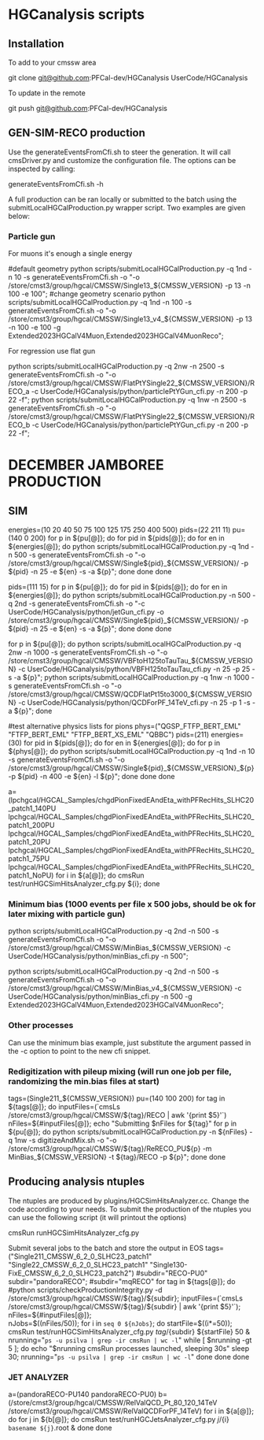 # HGCanalysis scripts

## Installation 

To add to your cmssw area

git clone git@github.com:PFCal-dev/HGCanalysis UserCode/HGCanalysis

To update in the remote

git push git@github.com:PFCal-dev/HGCanalysis

## GEN-SIM-RECO production

Use the generateEventsFromCfi.sh to steer the generation.
It will call cmsDriver.py and customize the configuration file.
The options can be inspected by calling:

generateEventsFromCfi.sh -h

A full production can be ran locally or submitted to the batch using 
the submitLocalHGCalProduction.py wrapper script. Two examples are given below:

### Particle gun 

For muons it's enough a single energy

#default geometry
python scripts/submitLocalHGCalProduction.py -q 1nd -n 10 -s generateEventsFromCfi.sh -o "-o /store/cmst3/group/hgcal/CMSSW/Single13_${CMSSW_VERSION} -p 13 -n 100 -e 100";
#change geometry scenario
python scripts/submitLocalHGCalProduction.py -q 1nd -n 100 -s generateEventsFromCfi.sh -o "-o /store/cmst3/group/hgcal/CMSSW/Single13_v4_${CMSSW_VERSION} -p 13 -n 100 -e 100 -g Extended2023HGCalV4Muon,Extended2023HGCalV4MuonReco";

For regression use flat gun

python scripts/submitLocalHGCalProduction.py -q 2nw -n 2500 -s generateEventsFromCfi.sh -o "-o /store/cmst3/group/hgcal/CMSSW/FlatPtYSingle22_${CMSSW_VERSION}/RECO_a -c UserCode/HGCanalysis/python/particlePtYGun_cfi.py -n 200 -p 22 -f";
python scripts/submitLocalHGCalProduction.py -q 1nw -n 2500 -s generateEventsFromCfi.sh -o "-o /store/cmst3/group/hgcal/CMSSW/FlatPtYSingle22_${CMSSW_VERSION}/RECO_b -c UserCode/HGCanalysis/python/particlePtYGun_cfi.py -n 200 -p 22 -f";

# DECEMBER JAMBOREE PRODUCTION

## SIM

energies=(10 20 40 50 75 100 125 175 250 400 500)
pids=(22 211 11)
pu=(140 0 200)
for p in ${pu[@]}; do
for pid in ${pids[@]}; do
    for en in ${energies[@]}; do
      python scripts/submitLocalHGCalProduction.py -q 1nd -n 500 -s generateEventsFromCfi.sh -o "-o /store/cmst3/group/hgcal/CMSSW/Single${pid}_${CMSSW_VERSION}/ -p ${pid} -n 25 -e ${en} -s -a ${p}";
     done
done
done

pids=(111 15)
for p in ${pu[@]}; do
for pid in ${pids[@]}; do
    for en in ${energies[@]}; do 
    	python scripts/submitLocalHGCalProduction.py -n 500 -q 2nd -s generateEventsFromCfi.sh -o "-c UserCode/HGCanalysis/python/jetGun_cfi.py -o /store/cmst3/group/hgcal/CMSSW/Single${pid}_${CMSSW_VERSION}/ -p ${pid} -n 25 -e ${en} -s -a ${p}"; 
    done
done
done

for p in ${pu[@]}; do
    python scripts/submitLocalHGCalProduction.py -q 2nw -n 1000 -s generateEventsFromCfi.sh -o "-o /store/cmst3/group/hgcal/CMSSW/VBFtoH125toTauTau_${CMSSW_VERSION} -c UserCode/HGCanalysis/python/VBFH125toTauTau_cfi.py -n 25 -p 25 -s -a ${p}";
    python scripts/submitLocalHGCalProduction.py -q 1nw -n 1000 -s generateEventsFromCfi.sh -o "-o /store/cmst3/group/hgcal/CMSSW/QCDFlatPt15to3000_${CMSSW_VERSION} -c UserCode/HGCanalysis/python/QCDForPF_14TeV_cfi.py -n 25 -p 1 -s -a ${p}";
done



#test alternative physics lists for pions
phys=("QGSP_FTFP_BERT_EML" "FTFP_BERT_EML" "FTFP_BERT_XS_EML" "QBBC")
pids=(211)
energies=(30)
for pid in ${pids[@]}; do
    for en in ${energies[@]}; do
    	for p in ${phys[@]}; do
        python scripts/submitLocalHGCalProduction.py -q 1nd -n 10 -s generateEventsFromCfi.sh -o "-o /store/cmst3/group/hgcal/CMSSW/Single${pid}_${CMSSW_VERSION}_${p} -p ${pid} -n 400 -e ${en} -l ${p}";
        done
    done
done


a=(lpchgcal/HGCAL_Samples/chgdPionFixedEAndEta_withPFRecHits_SLHC20_patch1_140PU lpchgcal/HGCAL_Samples/chgdPionFixedEAndEta_withPFRecHits_SLHC20_patch1_200PU lpchgcal/HGCAL_Samples/chgdPionFixedEAndEta_withPFRecHits_SLHC20_patch1_20PU lpchgcal/HGCAL_Samples/chgdPionFixedEAndEta_withPFRecHits_SLHC20_patch1_75PU lpchgcal/HGCAL_Samples/chgdPionFixedEAndEta_withPFRecHits_SLHC20_patch1_NoPU)
for i in ${a[@]}; do 
    cmsRun test/runHGCSimHitsAnalyzer_cfg.py ${i}; 
done

### Minimum bias (1000 events per file x 500 jobs, should be ok for later mixing with particle gun)

python scripts/submitLocalHGCalProduction.py -q 2nd -n 500 -s generateEventsFromCfi.sh -o "-o /store/cmst3/group/hgcal/CMSSW/MinBias_${CMSSW_VERSION} -c UserCode/HGCanalysis/python/minBias_cfi.py -n 500";

python scripts/submitLocalHGCalProduction.py -q 2nd -n 500 -s generateEventsFromCfi.sh -o "-o /store/cmst3/group/hgcal/CMSSW/MinBias_v4_${CMSSW_VERSION} -c UserCode/HGCanalysis/python/minBias_cfi.py -n 500 -g Extended2023HGCalV4Muon,Extended2023HGCalV4MuonReco";

### Other processes

Can use the minimum bias example, just substitute the argument passed in the -c option to point to the new cfi snippet.

### Redigitization with pileup mixing (will run one job per file, randomizing the min.bias files at start)

tags=(Single211_${CMSSW_VERSION})
pu=(140 100 200)
for tag in ${tags[@]}; do
    inputFiles=(`cmsLs /store/cmst3/group/hgcal/CMSSW/${tag}/RECO | awk '{print $5}'`)
    nFiles=${#inputFiles[@]};
    echo "Submitting $nFiles for ${tag}"
    for p in ${pu[@]}; do
    	python scripts/submitLocalHGCalProduction.py -n ${nFiles} -q 1nw -s digitizeAndMix.sh -o "-o /store/cmst3/group/hgcal/CMSSW/${tag}/ReRECO_PU${p} -m MinBias_${CMSSW_VERSION} -t ${tag}/RECO -p ${p}";
    done
done
    

## Producing analysis ntuples

The ntuples are produced by plugins/HGCSimHitsAnalyzer.cc.  Change the code according to your needs.
To submit the production of the ntuples you can use the following script (it will printout the options)

cmsRun runHGCSimHitsAnalyzer_cfg.py

Submit several jobs to the batch and store the output in EOS
tags=("Single211_CMSSW_6_2_0_SLHC23_patch1" "Single22_CMSSW_6_2_0_SLHC23_patch1" "Single130-FixE_CMSSW_6_2_0_SLHC23_patch2")
#subdir="RECO-PU0"
subdir="pandoraRECO";
#subdir="mqRECO"
for tag in ${tags[@]}; do
    #python scripts/checkProductionIntegrity.py -d /store/cmst3/group/hgcal/CMSSW/${tag}/${subdir}; 
    inputFiles=(`cmsLs /store/cmst3/group/hgcal/CMSSW/${tag}/${subdir} | awk '{print $5}'`);
    nFiles=${#inputFiles[@]};	
    nJobs=$((nFiles/50));
    for i in `seq 0 ${nJobs}`; do
     	startFile=$((i*=50));
   	cmsRun test/runHGCSimHitsAnalyzer_cfg.py ${tag}/${subdir} ${startFile} 50 & 
	nrunning="`ps -u psilva | grep -ir cmsRun | wc -l`"
	while [ $nrunning -gt 5 ]; do
	      echo "$nrunning cmsRun processes launched, sleeping 30s"
	      sleep 30;
	      nrunning="`ps -u psilva | grep -ir cmsRun | wc -l`"
	done
    done
done

### JET ANALYZER
a=(pandoraRECO-PU140 pandoraRECO-PU0)
b=(/store/cmst3/group/hgcal/CMSSW/RelValQCD_Pt_80_120_14TeV /store/cmst3/group/hgcal/CMSSW/RelValQCDForPF_14TeV)
for i in ${a[@]}; do 
    for j in ${b[@]}; do 
        cmsRun test/runHGCJetsAnalyzer_cfg.py ${j}/${i} `basename ${j}`.root & 
    done
done

